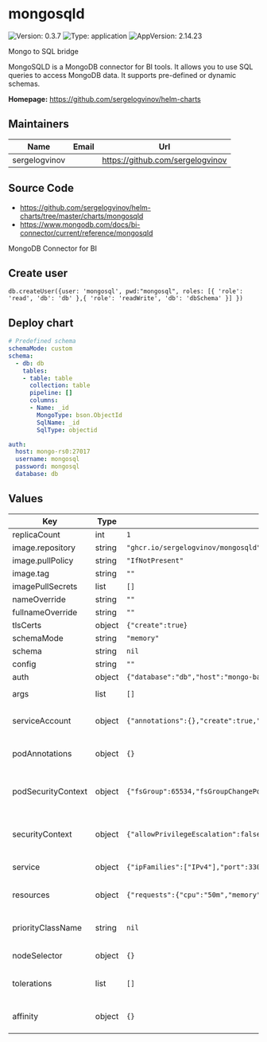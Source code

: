 # mongosqld

![Version: 0.3.7](https://img.shields.io/badge/Version-0.3.7-informational?style=flat-square) ![Type: application](https://img.shields.io/badge/Type-application-informational?style=flat-square) ![AppVersion: 2.14.23](https://img.shields.io/badge/AppVersion-2.14.23-informational?style=flat-square)

Mongo to SQL bridge

MongoSQLD is a MongoDB connector for BI tools.
It allows you to use SQL queries to access MongoDB data.
It supports pre-defined or dynamic schemas.

**Homepage:** <https://github.com/sergelogvinov/helm-charts>

## Maintainers

| Name | Email | Url |
| ---- | ------ | --- |
| sergelogvinov |  | <https://github.com/sergelogvinov> |

## Source Code

* <https://github.com/sergelogvinov/helm-charts/tree/master/charts/mongosqld>
* <https://www.mongodb.com/docs/bi-connector/current/reference/mongosqld>

MongoDB Connector for BI

## Create user

```shell
db.createUser({user: 'mongosql', pwd:"mongosql", roles: [{ 'role': 'read', 'db': 'db' },{ 'role': 'readWrite', 'db': 'dbSchema' }] })
```

## Deploy chart

```yaml
# Predefined schema
schemaMode: custom
schema:
  - db: db
    tables:
    - table: table
      collection: table
      pipeline: []
      columns:
      - Name: _id
        MongoType: bson.ObjectId
        SqlName: _id
        SqlType: objectid

auth:
  host: mongo-rs0:27017
  username: mongosql
  password: mongosql
  database: db
```

## Values

| Key | Type | Default | Description |
|-----|------|---------|-------------|
| replicaCount | int | `1` |  |
| image.repository | string | `"ghcr.io/sergelogvinov/mongosqld"` |  |
| image.pullPolicy | string | `"IfNotPresent"` |  |
| image.tag | string | `""` |  |
| imagePullSecrets | list | `[]` |  |
| nameOverride | string | `""` |  |
| fullnameOverride | string | `""` |  |
| tlsCerts | object | `{"create":true}` | Create tls certs |
| schemaMode | string | `"memory"` | Schema store type memory, auto, custom |
| schema | string | `nil` |  |
| config | string | `""` |  |
| auth | object | `{"database":"db","host":"mongo-backend-rs0:27017","password":"pass","username":"user"}` | Mongo connections params |
| args | list | `[]` | Mongosqld arguments example: `- --sampleNamespaces=contacts.addresses` |
| serviceAccount | object | `{"annotations":{},"create":true,"name":""}` | Pods Service Account. ref: https://kubernetes.io/docs/tasks/configure-pod-container/configure-service-account/ |
| podAnnotations | object | `{}` | Annotations for pod. ref: https://kubernetes.io/docs/concepts/overview/working-with-objects/annotations/ |
| podSecurityContext | object | `{"fsGroup":65534,"fsGroupChangePolicy":"OnRootMismatch","runAsGroup":65534,"runAsNonRoot":true,"runAsUser":65534}` | Pod Security Context. ref: https://kubernetes.io/docs/tasks/configure-pod-container/security-context/#set-the-security-context-for-a-pod |
| securityContext | object | `{"allowPrivilegeEscalation":false,"capabilities":{"drop":["ALL"]},"seccompProfile":{"type":"RuntimeDefault"}}` | Container Security Context. ref: https://kubernetes.io/docs/tasks/configure-pod-container/security-context/#set-the-security-context-for-a-pod |
| service | object | `{"ipFamilies":["IPv4"],"port":3306,"type":"ClusterIP"}` | Service parameters ref: https://kubernetes.io/docs/user-guide/services/ |
| resources | object | `{"requests":{"cpu":"50m","memory":"64Mi"}}` | Resource requests and limits. ref: https://kubernetes.io/docs/user-guide/compute-resources/ |
| priorityClassName | string | `nil` | Priority Class Name ref: https://kubernetes.io/docs/concepts/configuration/pod-priority-preemption/#priorityclass |
| nodeSelector | object | `{}` | Node labels for pod assignment. ref: https://kubernetes.io/docs/user-guide/node-selection/ |
| tolerations | list | `[]` | Tolerations for pod assignment. ref: https://kubernetes.io/docs/concepts/configuration/taint-and-toleration/ |
| affinity | object | `{}` | Affinity for pod assignment. ref: https://kubernetes.io/docs/concepts/configuration/assign-pod-node/#affinity-and-anti-affinity |
